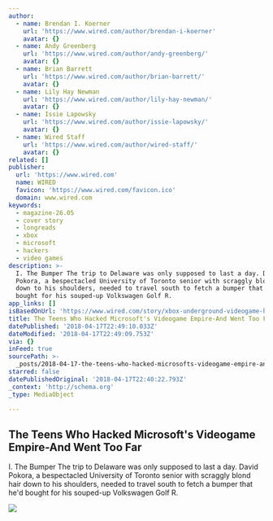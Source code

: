 ```yaml
---
author:
  - name: Brendan I. Koerner
    url: 'https://www.wired.com/author/brendan-i-koerner'
    avatar: {}
  - name: Andy Greenberg
    url: 'https://www.wired.com/author/andy-greenberg/'
    avatar: {}
  - name: Brian Barrett
    url: 'https://www.wired.com/author/brian-barrett/'
    avatar: {}
  - name: Lily Hay Newman
    url: 'https://www.wired.com/author/lily-hay-newman/'
    avatar: {}
  - name: Issie Lapowsky
    url: 'https://www.wired.com/author/issie-lapowsky/'
    avatar: {}
  - name: Wired Staff
    url: 'https://www.wired.com/author/wired-staff/'
    avatar: {}
related: []
publisher:
  url: 'https://www.wired.com'
  name: WIRED
  favicon: 'https://www.wired.com/favicon.ico'
  domain: www.wired.com
keywords:
  - magazine-26.05
  - cover story
  - longreads
  - xbox
  - microsoft
  - hackers
  - video games
description: >-
  I. The Bumper The trip to Delaware was only supposed to last a day. David
  Pokora, a bespectacled University of Toronto senior with scraggly blond hair
  down to his shoulders, needed to travel south to fetch a bumper that he'd
  bought for his souped-up Volks­wagen Golf R.
app_links: []
isBasedOnUrl: 'https://www.wired.com/story/xbox-underground-videogame-hackers?'
title: The Teens Who Hacked Microsoft's Videogame Empire-And Went Too Far
datePublished: '2018-04-17T22:49:10.033Z'
dateModified: '2018-04-17T22:49:09.753Z'
via: {}
inFeed: true
sourcePath: >-
  _posts/2018-04-17-the-teens-who-hacked-microsofts-videogame-empire-and-went-t.md
starred: false
datePublishedOriginal: '2018-04-17T22:40:22.793Z'
_context: 'http://schema.org'
_type: MediaObject

---
```

<article style=""><h1>The Teens Who Hacked Microsoft's Videogame Empire-And Went Too Far</h1><p>I. The Bumper The trip to Delaware was only supposed to last a day. David Pokora, a bespectacled University of Toronto senior with scraggly blond hair down to his shoulders, needed to travel south to fetch a bumper that he'd bought for his souped-up Volks­wagen Golf R.</p><img src="https://media.wired.com/photos/5acd014589dd2039fecb0dd8/master/w_3542,c_limit/xboxunderground_notext.jpg" /></article>